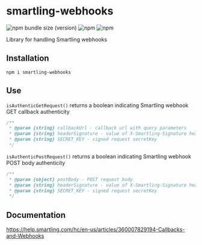 # smartling-webhooks
![npm bundle size (version)](https://img.shields.io/bundlephobia/min/smartling-webhooks/2.0.1)
![npm](https://img.shields.io/npm/dt/smartling-webhooks)
![npm](https://img.shields.io/npm/l/smartling-webhooks)

Library for handling Smartling webhooks

## Installation
`npm i smartling-webhooks`

## Use
`isAuthenticGetRequest()` returns a boolean indicating Smartling webhook GET callback authenticity

```javascript
/**
 * @param {string} callbackUrl - callback url with query parameters
 * @param {string} headerSignature - value of X-Smartling-Signature header
 * @param {string} SECRET_KEY - signed request secretKey
 */
```

`isAuthenticPostRequest()` returns a boolean indicating Smartling webhook POST body authenticity

```javascript
/**
 * @param {object} postBody - POST request body
 * @param {string} headerSignature - value of X-Smartling-Signature header
 * @param {string} SECRET_KEY - signed request secretKey
 */
```

 ## Documentation
 https://help.smartling.com/hc/en-us/articles/360007829194-Callbacks-and-Webhooks
